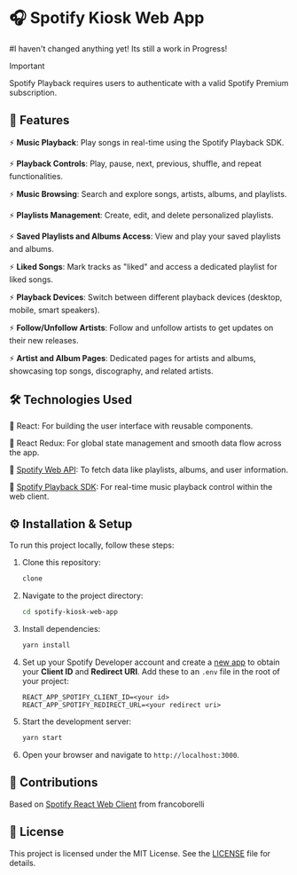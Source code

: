 <a href="https://spotify-react-web-client.onrender.com/" target="_blank">
  <p align="center">
 
  </p>
</a>

<p align="center">

</p>

# 🎧 Spotify Kiosk Web App

#I haven't changed anything yet! Its still a work in Progress! 

> [!IMPORTANT]
> Spotify Playback requires users to authenticate with a valid Spotify Premium subscription.


## 🚀 Features

⚡ **Music Playback**: Play songs in real-time using the Spotify Playback SDK.

⚡ **Playback Controls**: Play, pause, next, previous, shuffle, and repeat functionalities.

⚡ **Music Browsing**: Search and explore songs, artists, albums, and playlists.

⚡ **Playlists Management**: Create, edit, and delete personalized playlists.

⚡ **Saved Playlists and Albums Access**: View and play your saved playlists and albums.

⚡ **Liked Songs**: Mark tracks as "liked" and access a dedicated playlist for liked songs.

⚡ **Playback Devices**: Switch between different playback devices (desktop, mobile, smart speakers).

⚡ **Follow/Unfollow Artists**: Follow and unfollow artists to get updates on their new releases.

⚡ **Artist and Album Pages**: Dedicated pages for artists and albums, showcasing top songs, discography, and related artists.

## 🛠 Technologies Used

🎵 React: For building the user interface with reusable components.

🎵 React Redux: For global state management and smooth data flow across the app.

🎵 <a href="https://developer.spotify.com/documentation/web-api/">Spotify Web API</a>: To fetch data like playlists, albums, and user information.

🎵 <a href="https://developer.spotify.com/documentation/web-playback-sdk/">Spotify Playback SDK</a>: For real-time music playback control within the web client.



## ⚙️ Installation & Setup

To run this project locally, follow these steps:

1. Clone this repository:

   ```bash
   clone 
   ```

2. Navigate to the project directory:

   ```bash
   cd spotify-kiosk-web-app
   ```

3. Install dependencies:

   ```bash
   yarn install
   ```

4. Set up your Spotify Developer account and create a [new app](https://developer.spotify.com/dashboard/applications) to obtain your **Client ID** and **Redirect URI**. Add these to an `.env` file in the root of your project:

   ```
   REACT_APP_SPOTIFY_CLIENT_ID=<your id>
   REACT_APP_SPOTIFY_REDIRECT_URL=<your redirect uri>
   ```

5. Start the development server:

   ```bash
   yarn start
   ```

6. Open your browser and navigate to `http://localhost:3000`.

## 🤝 Contributions

Based on [Spotify React Web Client](https://github.com/francoborrelli/spotify-react-web-client?tab=readme-ov-file) from francoborelli

## 📝 License

This project is licensed under the MIT License. See the [LICENSE](LICENSE) file for details.
